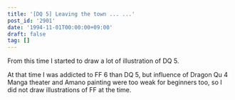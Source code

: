 ```yaml
---
title: '[DQ 5] Leaving the town ... ...'
post_id: '2901'
date: '1994-11-01T00:00:00+09:00'
draft: false
tag: []
---
```


From this time I started to draw a lot of illustration of DQ 5.

At that time I was addicted to FF 6 than DQ 5, but influence of Dragon Qu 4 Manga theater and Amano painting were too weak for beginners too, so I did not draw illustrations of FF at the time.